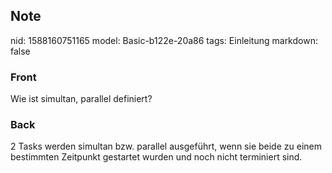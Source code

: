 ## Note
nid: 1588160751165
model: Basic-b122e-20a86
tags: Einleitung
markdown: false

### Front
Wie ist simultan, parallel definiert?

### Back
2 Tasks werden simultan bzw. parallel ausgeführt, wenn sie beide zu einem bestimmten Zeitpunkt gestartet wurden und noch nicht terminiert sind.
